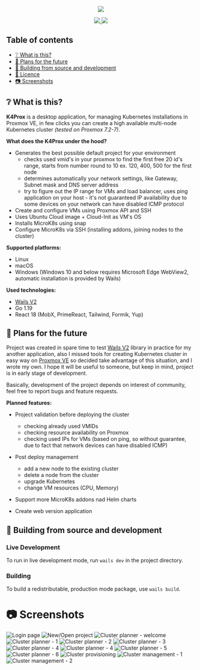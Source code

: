 <p align="center">
  <img src="././screenshots/logo.png">
</p>
<p align="center">
  <a href="https://github.com/dsieradzki/k4prox/blob/main/LICENCE">
    <img src="https://img.shields.io/badge/License-MIT-blue.svg">
  </a>
  <a href="https://goreportcard.com/report/github.com/dsieradzki/k4prox">
    <img src="https://goreportcard.com/badge/github.com/dsieradzki/k4prox"/>
  </a>
</p>

## Table of contents

- [:grey_question: What is this?](#what-is-this)
- [:pushpin: Plans for the future](#plans-for-the-future)
- [:hammer: Building from source and development](#building-from-source-and-development)
- [:blue_book: Licence](./LICENCE)
- [:camera: Screenshots](#screenshots)

## :grey_question: What is this?

**K4Prox** is a desktop application, for managing Kubernetes installations in Proxmox VE, in few clicks you can
create a high available multi-node Kubernetes cluster
*(tested on Proxmox 7.2-7)*.

**What does the K4Prox under the hood?**

- Generates the best possible default project for your environment
    * checks used vmid's in your proxmox to find the first free 20 id's
      range, starts from number round to 10 ex. 120, 400, 500 for the first node
    * determines automatically your network settings, like Gateway, Subnet mask and DNS server address
    * try to figure out the IP range for VMs and load balancer, uses ping
      application on your host - it's not guaranteed IP availability due to some devices on your network can have
      disabled ICMP protocol
- Create and configure VMs using Proxmox API and SSH
- Uses Ubuntu Cloud image + Cloud-Init as VM's OS
- Installs MicroK8s using snap
- Configure MicroK8s via SSH (installing addons, joining nodes to the cluster)

**Supported platforms:**

- Linux
- macOS
- Windows (Windows 10 and below requires Microsoft Edge WebView2, automatic installation is provided by Wails)

**Used technologies:**

- [Wails V2](https://wails.io/)
- Go 1.19
- React 18 (MobX, PrimeReact, Tailwind, Formik, Yup)

## :pushpin: Plans for the future

Project was created in spare time to test [Wails V2](https://wails.io/) library in practice for my another
application,
also I missed tools for creating Kubernetes cluster in easy way on [Proxmox VE](https://www.proxmox.com) so decided take advantage of this situation,
and I wrote my own. I hope it will be useful to someone, but keep in mind, project is in early stage of development.

Basically, development of the project depends on interest of community, feel free to report bugs and feature requests.

**Planned features:**

- Project validation before deploying the cluster
    * checking already used VMIDs
    * checking resource availability on Proxmox
    * checking used IPs for VMs (based on ping, so without guarantee, due to fact that network devices can have disabled
      ICMP)
- Post deploy management
    * add a new node to the existing cluster
    * delete a node from the cluster
    * upgrade Kubernetes
    * change VM resources (CPU, Memory)

- Support more MicroK8s addons nad Helm charts
- Create web version application


## :hammer: Building from source and development

### Live Development

To run in live development mode, run `wails dev` in the project directory.

### Building

To build a redistributable, production mode package, use `wails build`.

# :camera: Screenshots

![Login page](./screenshots/1.png)
![New/Open project](./screenshots/2.png)
![Cluster planner - welcome](./screenshots/3.png)
![Cluster planner - 1](./screenshots/3_1.png)
![Cluster planner - 2](./screenshots/3_2.png)
![Cluster planner - 3](./screenshots/3_3.png)
![Cluster planner - 4](./screenshots/3_4.png)
![Cluster planner - 4](./screenshots/3_5.png)
![Cluster planner - 5](./screenshots/3_6.png)
![Cluster planner - 6](./screenshots/3_7.png)
![Cluster provisioning](./screenshots/4.png)
![Cluster management - 1](./screenshots/5.png)
![Cluster management - 2](./screenshots/5_1.png)